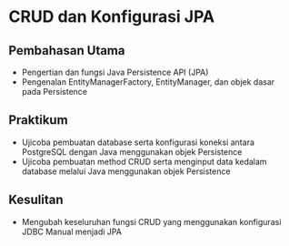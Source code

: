 # CRUD dan Konfigurasi JPA

## Pembahasan Utama
- Pengertian dan fungsi Java Persistence API (JPA)
- Pengenalan EntityManagerFactory, EntityManager, dan objek dasar pada Persistence

## Praktikum
- Ujicoba pembuatan database serta konfigurasi koneksi antara PostgreSQL dengan Java menggunakan objek Persistence
- Ujicoba pembuatan method CRUD serta menginput data kedalam database melalui Java menggunakan objek Persistence

## Kesulitan
- Mengubah keseluruhan fungsi CRUD yang menggunakan konfigurasi JDBC Manual menjadi JPA
